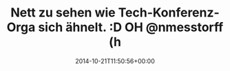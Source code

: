 ---
retweeted: false
source: <a href="http://twitter.com" rel="nofollow">Twitter Web Client</a>
entities:
  hashtags: []
  symbols: []
  user_mentions:
  - name: Norman Meßtorff
    screen_name: nmesstorff
    indices:
    - '58'
    - '69'
    id_str: '235176476'
    id: '235176476'
  urls: []
display_text_range:
- '0'
- '139'
favorite_count: '0'
id_str: '524528259275685888'
truncated: false
retweet_count: '0'
id: '524528259275685888'
created_at: Tue Oct 21 11:50:56 +0000 2014
favorited: false
full_text: |-
  Nett zu sehen wie Tech-Konferenz-Orga sich ähnelt. :D

  OH [@nmesstorff](https://twitter.com/nmesstorff) »Ich guck mal kurz wie man "Heul doch!" am Besten auf englisch sagt.«
lang: de
tags:
- pesos/twitter
date: '2014-10-21T11:50:56+00:00'
src: https://twitter.com/bascht/status/524528259275685888
original_url: https://twitter.com/bascht/status/524528259275685888
type: twitter_tweet
text: |-
  Nett zu sehen wie Tech-Konferenz-Orga sich ähnelt. :D

  OH [@nmesstorff](https://twitter.com/nmesstorff) »Ich guck mal kurz wie man "Heul doch!" am Besten auf englisch sagt.«
title: |-
  Nett zu sehen wie Tech-Konferenz-Orga sich ähnelt. :D
  OH @nmesstorff (h

---